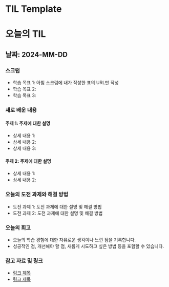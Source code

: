 # TIL Template

# 오늘의 TIL

## 날짜: 2024-MM-DD

### 스크럼
- 학습 목표 1: 아침 스크럼에 내가 작성한 표의 URL만 작성
- 학습 목표 2:
- 학습 목표 3:

### 새로 배운 내용
#### 주제 1: 주제에 대한 설명
- 상세 내용 1:
- 상세 내용 2:
- 상세 내용 3:

#### 주제 2: 주제에 대한 설명
- 상세 내용 1:
- 상세 내용 2:

### 오늘의 도전 과제와 해결 방법
- 도전 과제 1: 도전 과제에 대한 설명 및 해결 방법
- 도전 과제 2: 도전 과제에 대한 설명 및 해결 방법

### 오늘의 회고
- 오늘의 학습 경험에 대한 자유로운 생각이나 느낀 점을 기록합니다.
- 성공적인 점, 개선해야 할 점, 새롭게 시도하고 싶은 방법 등을 포함할 수 있습니다.

### 참고 자료 및 링크
- [링크 제목](URL)
- [링크 제목](URL)